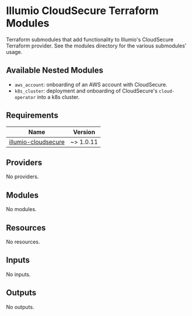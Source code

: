 # Illumio CloudSecure Terraform Modules
Terraform submodules that add functionality to Illumio's CloudSecure Terraform provider. See the modules directory for the various submodules' usage.

## Available Nested Modules
* `aws_account`: onboarding of an AWS account with CloudSecure.
* `k8s_cluster`: deployment and onboarding of CloudSecure's `cloud-operator` into a k8s cluster.

<!-- BEGIN_TF_DOCS -->
## Requirements

| Name | Version |
|------|---------|
| <a name="requirement_illumio-cloudsecure"></a> [illumio-cloudsecure](#requirement\_illumio-cloudsecure) | ~> 1.0.11 |

## Providers

No providers.

## Modules

No modules.

## Resources

No resources.

## Inputs

No inputs.

## Outputs

No outputs.
<!-- END_TF_DOCS -->